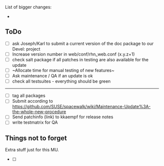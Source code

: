 List of bigger changes:

-

## ToDo
- [ ] ask Joseph/Karl to submit a current version of the doc package to our Devel: project
- [ ] Increase version number in web/conf/rhn_web.conf (x.y.z+1)
- [ ] check salt package if all patches in testing are also available for the update
- [ ] ~Allocate time for manual testing of new features~
- [ ] Ask maintenance / QA if an update is ok
- [ ] check all testsuites - everything should be green

----

- [ ] tag all packages
- [ ] Submit according to https://github.com/SUSE/spacewalk/wiki/Maintenance-Update%3A-the-whole-new-procedure
- [ ] Send patchinfo (link) to kkaempf for release notes
- [ ] write testmatrix for QA

## Things not to forget

Extra stuff just for this MU.

- [ ]

